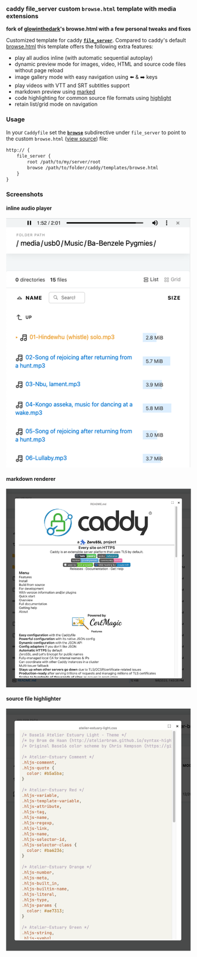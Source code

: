 ### caddy file_server custom `browse.html` template with media extensions

**fork of [glowinthedark](https://github.com/glowinthedark/caddy-file-server-browse-extension)'s browse.html with a few personal tweaks and fixes**


Customized template for caddy [**`file_server`**](https://caddyserver.com/docs/caddyfile/directives/file_server). Compared to caddy's default [browse.html](https://github.com/caddyserver/caddy/blob/master/modules/caddyhttp/fileserver/browse.html) this template offers the following extra features:

- play all audios inline (with automatic sequential autoplay)
- dynamic preview mode for images, video, HTML and source code files without page reload
- image gallery mode with easy navigation using :arrow_left: & :arrow_right: keys
- play videos with VTT and SRT subtitles support
- markdown preview using [marked](https://github.com/markedjs/marked)
- code highlighting for common source file formats using [highlight](https://github.com/highlightjs/highlight.js)
- retain list/grid mode on navigation

### Usage

In your `Caddyfile` set the [**`browse`**](https://caddyserver.com/docs/caddyfile/directives/file_server#syntax) subdirective under `file_server` to point to the custom `browse.html` ([view source](https://github.com/glowinthedark/caddy-file-server-browse-extension/blob/master/browse.html)) file:

```Caddyfile
http:// {
    file_server {
        root /path/to/my/server/root
        browse /path/to/folder/caddy/templates/browse.html
    }
}
```

### Screenshots

#### inline audio player

![audio player](img/caddy_file_server.png)

#### markdown renderer

![markdown renderer](img/caddy_file_server_markdown.png)

#### source file highlighter

![source file highlighter](img/caddy_file_server_highlight.png)
